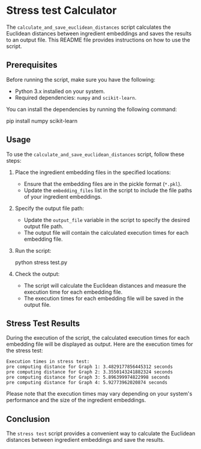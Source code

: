 # Stress test Calculator

The `calculate_and_save_euclidean_distances` script calculates the Euclidean distances between ingredient embeddings and saves the results to an output file. This README file provides instructions on how to use the script.

## Prerequisites

Before running the script, make sure you have the following:

- Python 3.x installed on your system.
- Required dependencies: `numpy` and `scikit-learn`.

You can install the dependencies by running the following command:


pip install numpy scikit-learn


## Usage

To use the `calculate_and_save_euclidean_distances` script, follow these steps:

1. Place the ingredient embedding files in the specified locations:

   - Ensure that the embedding files are in the pickle format (`*.pkl`).
   - Update the `embedding_files` list in the script to include the file paths of your ingredient embeddings.

2. Specify the output file path:

   - Update the `output_file` variable in the script to specify the desired output file path.
   - The output file will contain the calculated execution times for each embedding file.

3. Run the script:

   python stress test.py


4. Check the output:

   - The script will calculate the Euclidean distances and measure the execution time for each embedding file.
   - The execution times for each embedding file will be saved in the output file.

## Stress Test Results

During the execution of the script, the calculated execution times for each embedding file will be displayed as output. Here are the execution times for the stress test:

```
Execution times in stress test:
pre computing distance for Graph 1: 3.4829177856445312 seconds
pre computing distance for Graph 2: 3.3550143241882324 seconds
pre computing distance for Graph 3: 5.896399974822998 seconds
pre computing distance for Graph 4: 5.92773962020874 seconds
```

Please note that the execution times may vary depending on your system's performance and the size of the ingredient embeddings.

## Conclusion

The `stress test` script provides a convenient way to calculate the Euclidean distances between ingredient embeddings and save the results. 